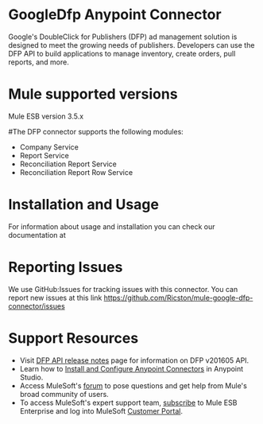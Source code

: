 # GoogleDfp Anypoint Connector

Google's DoubleClick for Publishers (DFP) ad management solution is designed to meet the growing needs of publishers. Developers can use the DFP API to build applications to manage inventory, create orders, pull reports, and more.

# Mule supported versions
Mule ESB version 3.5.x

#The DFP connector supports the following modules:
* Company Service
* Report Service
* Reconciliation Report Service
* Reconciliation Report Row Service

# Installation and Usage

For information about usage and installation you can check our documentation at

# Reporting Issues

We use GitHub:Issues for tracking issues with this connector. You can report new issues at this link https://github.com/Ricston/mule-google-dfp-connector/issues

# Support Resources

* Visit [DFP API release notes](https://developers.google.com/doubleclick-publishers/docs/rel_notes) page for information on DFP v201605 API.
* Learn how to [Install and Configure Anypoint Connectors](http://www.mulesoft.org/documentation/display/current/Connectors+User+Guide) in Anypoint Studio.
* Access MuleSoft's [forum](http://forum.mulesoft.org/mulesoft) to pose questions and get help from Mule's broad community of users.
* To access MuleSoft's expert support team, [subscribe](http://www.mulesoft.com/support-and-services/mule-esb-support-license-subscription) to Mule ESB Enterprise and log into MuleSoft [Customer Portal](http://www.mulesoft.com/support-login). 
